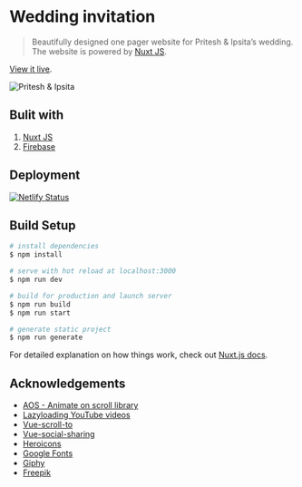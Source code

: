 # Wedding invitation
> Beautifully designed one pager website for Pritesh & Ipsita’s wedding. The website is powered by [Nuxt JS](https://nuxtjs.org/).

[View it live](https://pritesh-ipsita.co/).

![Pritesh & Ipsita](https://pritesh-ipsita.co/og-image.jpg "Pritesh & Ipsita")


## Bulit with
1. [Nuxt JS](https://nuxtjs.org/)
2. [Firebase](https://firebase.google.com/)

## Deployment
[![Netlify Status](https://api.netlify.com/api/v1/badges/12d91eea-eb1a-4202-aadb-9dbb7fc9227a/deploy-status)](https://app.netlify.com/sites/wedding-invitation-feb/deploys)



## Build Setup

```bash
# install dependencies
$ npm install

# serve with hot reload at localhost:3000
$ npm run dev

# build for production and launch server
$ npm run build
$ npm run start

# generate static project
$ npm run generate
```

For detailed explanation on how things work, check out [Nuxt.js docs](https://nuxtjs.org).



## Acknowledgements
* [AOS - Animate on scroll library](https://github.com/michalsnik/aos)
* [Lazyloading YouTube videos](https://github.com/andrewvasilchuk/vue-lazy-youtube-video)
* [Vue-scroll-to](https://github.com/rigor789/vue-scrollto)
* [Vue-social-sharing](https://github.com/nicolasbeauvais/vue-social-sharing)
* [Heroicons](https://heroicons.dev/)
* [Google Fonts](https://fonts.google.com/)
* [Giphy](https://giphy.com)
* [Freepik](https://www.freepik.com/)
